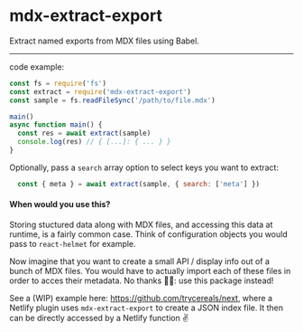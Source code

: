 # mdx-extract-export

Extract named exports from MDX files using Babel.

----

code example:

```javascript
const fs = require('fs')
const extract = require('mdx-extract-export')
const sample = fs.readFileSync('/path/to/file.mdx')

main()
async function main() {
  const res = await extract(sample)
  console.log(res) // { [...]: { ... } }
}
```

Optionally, pass a `search` array option to select keys you want to extract:

````javascript
  const { meta } = await extract(sample, { search: ['meta'] })
````

#### When would you use this?

Storing stuctured data along with MDX files, and accessing this data at runtime, is a fairly common case. Think of configuration objects you would pass to `react-helmet` for example.

Now imagine that you want to create a small API / display info out of a bunch of MDX files. You would have to actually import each of these files in order to acces their metadata. No thanks 🙅‍♀️: use this package instead!

See a (WIP) example here: https://github.com/trycereals/next, where a Netlify plugin uses `mdx-extract-export` to create a JSON index file. It then can be directly accessed by a Netlify function ✌️